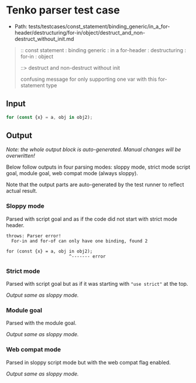 # Tenko parser test case

- Path: tests/testcases/const_statement/binding_generic/in_a_for-header/destructuring/for-in/object/destruct_and_non-destruct_without_init.md

> :: const statement : binding generic : in a for-header : destructuring : for-in : object
>
> ::> destruct and non-destruct without init
>
> confusing message for only supporting one var with this for-statement type

## Input

`````js
for (const {x} = a, obj in obj2);
`````

## Output

_Note: the whole output block is auto-generated. Manual changes will be overwritten!_

Below follow outputs in four parsing modes: sloppy mode, strict mode script goal, module goal, web compat mode (always sloppy).

Note that the output parts are auto-generated by the test runner to reflect actual result.

### Sloppy mode

Parsed with script goal and as if the code did not start with strict mode header.

`````
throws: Parser error!
  For-in and for-of can only have one binding, found 2

for (const {x} = a, obj in obj2);
                        ^------- error
`````

### Strict mode

Parsed with script goal but as if it was starting with `"use strict"` at the top.

_Output same as sloppy mode._

### Module goal

Parsed with the module goal.

_Output same as sloppy mode._

### Web compat mode

Parsed in sloppy script mode but with the web compat flag enabled.

_Output same as sloppy mode._
